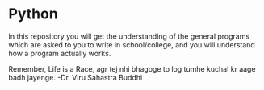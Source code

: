 # Python
In this repository you will get the understanding of the general programs which are asked to you to write in school/college, and you will understand how a program actually works.

Remember, Life is a Race, agr tej nhi bhagoge to log tumhe kuchal kr aage badh jayenge.    -Dr. Viru Sahastra Buddhi


